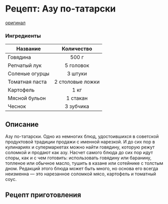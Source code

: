 # Рецепт: Азу по-татарски
[оригинал](https://eda.ru/recepty/osnovnye-blyuda/azu-po-tatarski-21751)

### Ингредиенты
| Название        	| Количество  |
| -------------   	            |:-----------------:|
| Говядина 	| 500 г 		|
| Репчатый лук	| 5 головок     	|
| Соленые огурцы	| 3 штуки    	|
| Томатная паста	| 2 столовые ложки    	|
| Картофель	| 1 кг     	|
| Мясной бульон	| 1 стакан    	|
| Чеснок| 3 зубчика   	|


## Описание
Азу по-татарски. Одно из немногих блюд, удостоившихся в советской продуктовой традиции продажи с именной нарезкой. И до сих пор в кулинариях и супермаркетах можно найти говядину, которую режут соломкой и продают как азу. Насчет самого блюда до сих пор идут споры, как и с чем готовить: использовать говядину или баранину, топленое или обычное масло, тушить в казане или сотейнике с толстым дном. Редакций этого блюда может быть много, но основа его всегда неизменна — это нарезанное соломкой мясо, картофель и томатный соус.

## Рецепт приготовления
